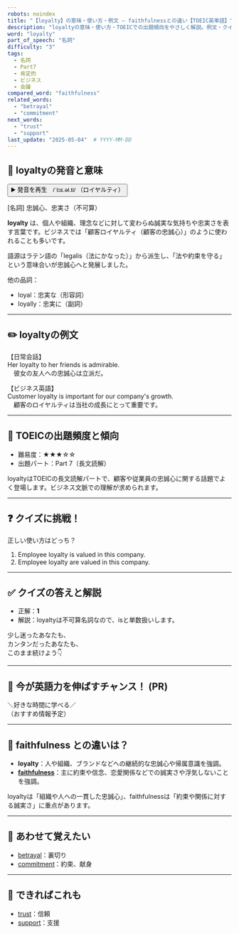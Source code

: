 ```yaml
---
robots: noindex
title: "【loyalty】の意味・使い方・例文 ― faithfulnessとの違い【TOEIC英単語】"
description: "loyaltyの意味・使い方・TOEICでの出題傾向をやさしく解説。例文・クイズ付きでfaithfulnessとの違いもわかりやすく学べます。"
word: "loyalty"
part_of_speech: "名詞"
difficulty: "3"
tags:
  - 名詞
  - Part7
  - 肯定的
  - ビジネス
  - 会議
compared_word: "faithfulness"
related_words:
  - "betrayal"
  - "commitment"
next_words:
  - "trust"
  - "support"
last_update: "2025-05-04"  # YYYY-MM-DD
---
```


## 🔰 loyaltyの発音と意味

<button class="play-audio" onclick="playTTS('loyalty')">
  <span class="play-audio-main">
    ▶️ 発音を再生　/ˈlɔɪ.əl.ti/
  </span>
  <span class="play-audio-sub">
    （ロイヤルティ）
  </span>
</button>

[名詞] 忠誠心、忠実さ（不可算）

**loyalty** は、個人や組織、理念などに対して変わらぬ誠実な気持ちや忠実さを表す言葉です。ビジネスでは「顧客ロイヤルティ（顧客の忠誠心）」のように使われることも多いです。

語源はラテン語の「legalis（法にかなった）」から派生し、「法や約束を守る」という意味合いが忠誠心へと発展しました。

他の品詞：  
- loyal：忠実な（形容詞）
- loyally：忠実に（副詞）

---

## ✏️ loyaltyの例文

【日常会話】  
Her loyalty to her friends is admirable.  
　彼女の友人への忠誠心は立派だ。

【ビジネス英語】  
Customer loyalty is important for our company's growth.  
　顧客のロイヤルティは当社の成長にとって重要です。

---

## 🎯 TOEICの出題頻度と傾向

- 難易度：★★★☆☆
- 出題パート：Part 7（長文読解）

loyaltyはTOEICの長文読解パートで、顧客や従業員の忠誠心に関する話題でよく登場します。ビジネス文脈での理解が求められます。

---

## ❓ クイズに挑戦！

正しい使い方はどっち？

1. Employee loyalty is valued in this company.  
2. Employee loyalty are valued in this company.

---

## ✅ クイズの答えと解説

- 正解：**1**
- 解説：loyaltyは不可算名詞なので、isと単数扱いします。

少し迷ったあなたも、  
カンタンだったあなたも、  
このまま続けよう👇️

---

## 🚀 今が英語力を伸ばすチャンス！ (PR)

<div class="info-center">
＼好きな時間に学べる／<br>  
（おすすめ情報予定）
</div>

---

## 🤔  faithfulness との違いは？

- **loyalty**：人や組織、ブランドなどへの継続的な忠誠心や帰属意識を強調。
- **[faithfulness](/word/faithfulness)**：主に約束や信念、恋愛関係などでの誠実さや浮気しないことを強調。

loyaltyは「組織や人への一貫した忠誠心」、faithfulnessは「約束や関係に対する誠実さ」に重点があります。

---

## 🧩 あわせて覚えたい

- [betrayal](/word/betrayal)：裏切り
- [commitment](/word/commitment)：約束、献身

---

## 📖 できればこれも

- [trust](/word/trust)：信頼
- [support](/word/support)：支援

<!-- cvid: aid00_bid36 -->
